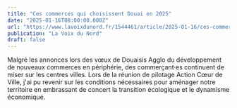 ```yaml
---
title: "Ces commerces qui choisissent Douai en 2025"
date: "2025-01-16T08:00:00.000Z"
url: "https://www.lavoixdunord.fr/1544461/article/2025-01-16/ces-commerces-qui-choisissent-douai-en-2025"
publication: "La Voix du Nord"
draft: false
---
```


Malgré les annonces lors des vœux de Douaisis Agglo du développement de nouveaux commerces en périphérie, des commerçant·es continuent de miser sur les centres villes. Lors de la réunion de pilotage Action Cœur de Ville, j'ai pu revenir sur les conditions nécessaires pour aménager notre territoire en embrassant de concert la transition écologique et le dynamisme économique.
